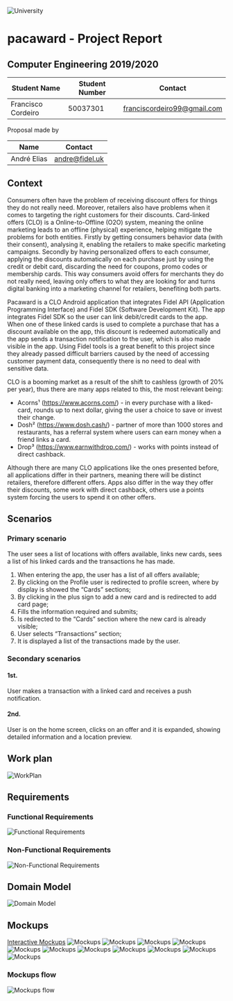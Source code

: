 ![University](https://www.iade.europeia.pt/hs-fs/hubfs/IADE-SITE/static/ue-iade-h75.png?width=444&name=ue-iade-h75.png)

# pacaward - Project Report

## Computer Engineering 2019/2020 

Student Name | Student Number | Contact
------------ | ------------- | -------------
Francisco Cordeiro | 50037301 | franciscordeiro99@gmail.com

Proposal made by

Name | Contact 
------------ | ------------- 
André Elias | andre@fidel.uk 


## Context

Consumers often have the problem of receiving discount offers for things they do not really need. Moreover, retailers also have problems when it comes to targeting the right customers for their discounts.
Card-linked offers (CLO) is a Online-to-Offline (O2O) system, meaning the online marketing leads to an offline (physical) experience, helping mitigate the problems for both entities. Firstly by getting consumers behavior data (with their consent), analysing it, enabling the retailers to make specific marketing campaigns. Secondly by having personalized offers to each consumer, applying the discounts automatically on each purchase just by using the credit or debit card, discarding the need for coupons, promo codes or membership cards.
This way consumers avoid offers for merchants they do not really need, leaving only offers to what they are looking for and turns digital banking into a marketing channel for retailers, benefiting both parts.

Pacaward is a CLO Android application that integrates Fidel API (Application Programming Interface) and Fidel SDK (Software Development Kit). The app integrates Fidel SDK so the user can link debit/credit cards to the app. When one of these linked cards is used to complete a purchase that has a discount available on the app, this discount is redeemed automatically and the app sends a transaction notification to the user, which is also made visible in the app.
Using Fidel tools is a great benefit to this project since they already passed difficult barriers caused by the need of accessing customer payment data, consequently there is no need to deal with sensitive data. 

CLO is a booming market as a result of the shift to cashless (growth of 20% per year), thus there are many apps related to this, the most relevant being:
* Acorns¹ (https://www.acorns.com/) - in every purchase with a liked-card, rounds up to next dollar, giving the user a choice to save or invest their change.</li>
* Dosh² (https://www.dosh.cash/) - partner of more than 1000 stores and restaurants, has a referral system where users can earn money when a friend links a card.</li> 
* Drop³ (https://www.earnwithdrop.com/) - works with points instead of direct cashback.</li>

Although there are many CLO applications like the ones presented before, all applications differ in their partners, meaning there will be distinct retailers, therefore different offers. Apps also differ in the way they offer their discounts, some work with direct cashback, others use a points system forcing the users to spend it on other offers.


## Scenarios
### Primary scenario

The user sees a list of locations with offers available, links new cards, sees a list of his linked cards and the transactions he has made.

1. When entering the app, the user has a list of all offers available;
2. By clicking on the Profile user is redirected to profile screen, where by display is showed the “Cards” sections;
3. By clicking in the plus sign to add a new card and is redirected to add card page;
4. Fills the information required and submits;
5. Is redirected to the “Cards” section where the new card is already visible;
6. User selects “Transactions” section;
7. It is displayed a list of the transactions made by the user.


### Secondary scenarios

#### 1st.
User makes a transaction with a linked card and receives a push notification.
 
#### 2nd.
User is on the home screen, clicks on an offer and it is expanded, showing detailed information and a location preview.

## Work plan
![WorkPlan](https://raw.githubusercontent.com/c0rdeiro/pacaward/master/Deliverables/Attachments/workplanv2.jpg)

## Requirements

### Functional Requirements
![Functional Requirements](https://raw.githubusercontent.com/c0rdeiro/pacaward/master/Deliverables/Attachments/FR.jpg)

### Non-Functional Requirements
![Non-Functional Requirements](https://raw.githubusercontent.com/c0rdeiro/pacaward/master/Deliverables/Attachments/NFR.jpg)

## Domain Model
![Domain Model](https://raw.githubusercontent.com/c0rdeiro/pacaward/master/Deliverables/Attachments/DomainModel.jpg)
## Mockups
[Interactive Mockups](https://xd.adobe.com/view/fb51c454-218f-44e2-6668-dec95376cf5d-8d60/?fullscreen=off&hints=on)
![Mockups](https://raw.githubusercontent.com/c0rdeiro/pacaward/master/Deliverables/Attachments/mockups/001.Splash%20screen.png)
![Mockups](https://raw.githubusercontent.com/c0rdeiro/pacaward/master/Deliverables/Attachments/mockups/002.Initial%20screen.png)
![Mockups](https://raw.githubusercontent.com/c0rdeiro/pacaward/master/Deliverables/Attachments/mockups/003.Login%20screen.png)
![Mockups](https://raw.githubusercontent.com/c0rdeiro/pacaward/master/Deliverables/Attachments/mockups/004.Sign%20up%20screen.png)
![Mockups](https://raw.githubusercontent.com/c0rdeiro/pacaward/master/Deliverables/Attachments/mockups/005.Main%20page.png)
![Mockups](https://raw.githubusercontent.com/c0rdeiro/pacaward/master/Deliverables/Attachments/mockups/007.Main%20page%20–%20detailed%20offer.png)
![Mockups](https://raw.githubusercontent.com/c0rdeiro/pacaward/master/Deliverables/Attachments/mockups/008.Transactions.png)
![Mockups](https://raw.githubusercontent.com/c0rdeiro/pacaward/master/Deliverables/Attachments/mockups/009.Cards[1].png)
![Mockups](https://raw.githubusercontent.com/c0rdeiro/pacaward/master/Deliverables/Attachments/mockups/011.Cards[2].png)
![Mockups](https://raw.githubusercontent.com/c0rdeiro/pacaward/master/Deliverables/Attachments/mockups/012.Card%20Delete.png)
![Mockups](https://raw.githubusercontent.com/c0rdeiro/pacaward/master/Deliverables/Attachments/mockups/006.Log%20out.png)


### Mockups flow
![Mockups flow](https://raw.githubusercontent.com/c0rdeiro/pacaward/master/Deliverables/Attachments/mockups_flow.png)
